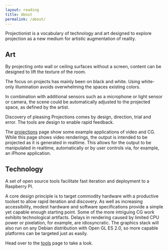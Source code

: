 ```yaml
---
layout: reading
title: About
permalink: /about/
---
```



Projectionist is a vocabulary of technology and art designed to explore projection as a new medium for artistic augmentation of reality.

## Art

By projecting onto wall or ceiling surfaces without a screen, content can be designed
to lift the texture of the room.

The focus on projects has mainly been on black and white.
Using white-only illumination avoids overwhelming the spaces existing colors.

In combination with additional sensors such as a microphone or light sensor or camera, the scene could be automatically
adjusted to the projected space, as defined by the artist.

Discovery of pleasing Projections comes by design, direction, trial and error.
The tools are design to enable rapid feedback.

The <a href="/projections">projections</a> page show some example applications of video and CG.
While this page shows video renderings, the output is intended to be projected as it is generated in realtime.
This allows for the output to be manipulated in realtime, automatically or by user controls via, for example, an iPhone application.

## Technology

A set of open source tools facilitate fast iteration and deployment to a Raspberry PI.

A core design principle is to target commodity hardware with a productive toolset to allow rapid iteration and discovery.
As well as increasing accessibility, modest hardware and software specifications provide a simple yet capable enough starting point. Some of the more intriguing CG work exhibits technological artifacts. Delays in rendering caused by limited CPU power or pixelation, for example, are idiosyncratic. The graphics stack will also run on any Debian distribution with Open GL ES 2.0, so more capable platforms can be targeted just as easily.

Head over to the <a href="/tools">tools</a> page to take a look.

